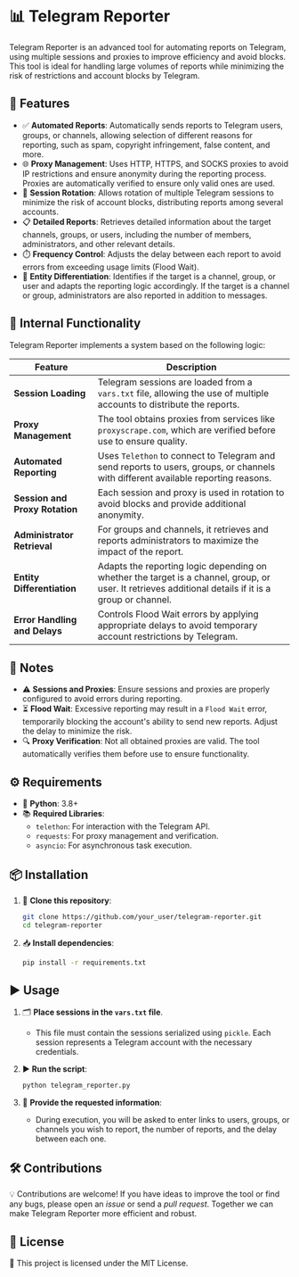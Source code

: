 # 📊 Telegram Reporter

Telegram Reporter is an advanced tool for automating reports on Telegram, using multiple sessions and proxies to improve efficiency and avoid blocks. This tool is ideal for handling large volumes of reports while minimizing the risk of restrictions and account blocks by Telegram.

## 🚀 Features

- ✅ **Automated Reports**: Automatically sends reports to Telegram users, groups, or channels, allowing selection of different reasons for reporting, such as spam, copyright infringement, false content, and more.
- 🌐 **Proxy Management**: Uses HTTP, HTTPS, and SOCKS proxies to avoid IP restrictions and ensure anonymity during the reporting process. Proxies are automatically verified to ensure only valid ones are used.
- 🔄 **Session Rotation**: Allows rotation of multiple Telegram sessions to minimize the risk of account blocks, distributing reports among several accounts.
- 📋 **Detailed Reports**: Retrieves detailed information about the target channels, groups, or users, including the number of members, administrators, and other relevant details.
- ⏱️ **Frequency Control**: Adjusts the delay between each report to avoid errors from exceeding usage limits (Flood Wait).
- 👥 **Entity Differentiation**: Identifies if the target is a channel, group, or user and adapts the reporting logic accordingly. If the target is a channel or group, administrators are also reported in addition to messages.

## 🔧 Internal Functionality

Telegram Reporter implements a system based on the following logic:

| Feature                     | Description                                                                                                                                       |
|-----------------------------|---------------------------------------------------------------------------------------------------------------------------------------------------|
| **Session Loading**         | Telegram sessions are loaded from a `vars.txt` file, allowing the use of multiple accounts to distribute the reports.                           |
| **Proxy Management**        | The tool obtains proxies from services like `proxyscrape.com`, which are verified before use to ensure quality.                                  |
| **Automated Reporting**     | Uses `Telethon` to connect to Telegram and send reports to users, groups, or channels with different available reporting reasons.                 |
| **Session and Proxy Rotation** | Each session and proxy is used in rotation to avoid blocks and provide additional anonymity.                                                   |
| **Administrator Retrieval** | For groups and channels, it retrieves and reports administrators to maximize the impact of the report.                                            |
| **Entity Differentiation**  | Adapts the reporting logic depending on whether the target is a channel, group, or user. It retrieves additional details if it is a group or channel. |
| **Error Handling and Delays** | Controls Flood Wait errors by applying appropriate delays to avoid temporary account restrictions by Telegram.                                 |

## 📝 Notes

- ⚠️ **Sessions and Proxies**: Ensure sessions and proxies are properly configured to avoid errors during reporting.
- ⏳ **Flood Wait**: Excessive reporting may result in a `Flood Wait` error, temporarily blocking the account's ability to send new reports. Adjust the delay to minimize the risk.
- 🔍 **Proxy Verification**: Not all obtained proxies are valid. The tool automatically verifies them before use to ensure functionality.


## ⚙️ Requirements

- 🐍 **Python**: 3.8+
- 📚 **Required Libraries**: 
  - `telethon`: For interaction with the Telegram API.
  - `requests`: For proxy management and verification.
  - `asyncio`: For asynchronous task execution.

## 📦 Installation

1. 🔧 **Clone this repository**:

   ```sh
   git clone https://github.com/your_user/telegram-reporter.git
   cd telegram-reporter
   ```

2. 📥 **Install dependencies**:

   ```sh
   pip install -r requirements.txt
   ```

## ▶️ Usage

1. 🗂️ **Place sessions in the `vars.txt` file**.
   - This file must contain the sessions serialized using `pickle`. Each session represents a Telegram account with the necessary credentials.

2. ▶️ **Run the script**:

   ```sh
   python telegram_reporter.py
   ```

3. 📝 **Provide the requested information**:
   - During execution, you will be asked to enter links to users, groups, or channels you wish to report, the number of reports, and the delay between each one.


## 🛠️ Contributions

💡 Contributions are welcome! If you have ideas to improve the tool or find any bugs, please open an *issue* or send a *pull request*. Together we can make Telegram Reporter more efficient and robust.

## 📄 License

📝 This project is licensed under the MIT License.

